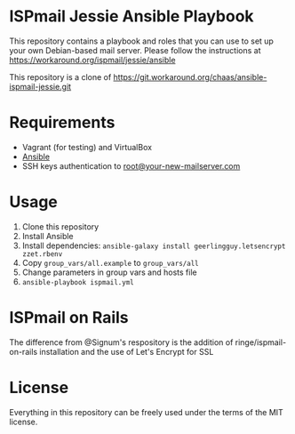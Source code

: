 # ISPmail Jessie Ansible Playbook #

This repository contains a playbook and roles that you can use to set up your own Debian-based mail server. Please follow the instructions at https://workaround.org/ispmail/jessie/ansible

This repository is a clone of https://git.workaround.org/chaas/ansible-ispmail-jessie.git

# Requirements #

- Vagrant (for testing) and VirtualBox
- [Ansible](https://ansible.com)
- SSH keys authentication to root@your-new-mailserver.com

# Usage #

1. Clone this repository
2. Install Ansible
3. Install dependencies: ```ansible-galaxy install geerlingguy.letsencrypt zzet.rbenv```
4. Copy ```group_vars/all.example``` to ```group_vars/all```
5. Change parameters in group vars and hosts file
6. ```ansible-playbook ispmail.yml```

# ISPmail on Rails #

The difference from @Signum's respository is the addition of ringe/ispmail-on-rails installation and the use of Let's Encrypt for SSL

# License #

Everything in this repository can be freely used under the terms of the MIT license.
